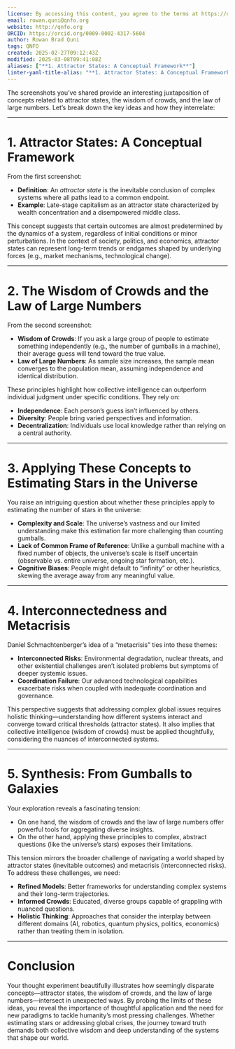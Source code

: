 ```yaml
---
license: By accessing this content, you agree to the terms at https://qnfo.org/LICENSE
email: rowan.quni@qnfo.org
website: http://qnfo.org
ORCID: https://orcid.org/0009-0002-4317-5604
author: Rowan Brad Quni
tags: QNFO
created: 2025-02-27T09:12:43Z
modified: 2025-03-08T09:41:08Z
aliases: ["**1. Attractor States: A Conceptual Framework**"]
linter-yaml-title-alias: "**1. Attractor States: A Conceptual Framework**"
---
```


The screenshots you’ve shared provide an interesting juxtaposition of concepts related to attractor states, the wisdom of crowds, and the law of large numbers. Let’s break down the key ideas and how they interrelate:

---

# **1. Attractor States: A Conceptual Framework**

From the first screenshot:
- **Definition**: An *attractor state* is the inevitable conclusion of complex systems where all paths lead to a common endpoint.
- **Example**: Late-stage capitalism as an attractor state characterized by wealth concentration and a disempowered middle class.

This concept suggests that certain outcomes are almost predetermined by the dynamics of a system, regardless of initial conditions or minor perturbations. In the context of society, politics, and economics, attractor states can represent long-term trends or endgames shaped by underlying forces (e.g., market mechanisms, technological change).

---

# **2. The Wisdom of Crowds and the Law of Large Numbers**

From the second screenshot:
- **Wisdom of Crowds**: If you ask a large group of people to estimate something independently (e.g., the number of gumballs in a machine), their average guess will tend toward the true value.
- **Law of Large Numbers**: As sample size increases, the sample mean converges to the population mean, assuming independence and identical distribution.

These principles highlight how collective intelligence can outperform individual judgment under specific conditions. They rely on:
- **Independence**: Each person’s guess isn’t influenced by others.
- **Diversity**: People bring varied perspectives and information.
- **Decentralization**: Individuals use local knowledge rather than relying on a central authority.

---

# **3. Applying These Concepts to Estimating Stars in the Universe**

You raise an intriguing question about whether these principles apply to estimating the number of stars in the universe:
- **Complexity and Scale**: The universe’s vastness and our limited understanding make this estimation far more challenging than counting gumballs.
- **Lack of Common Frame of Reference**: Unlike a gumball machine with a fixed number of objects, the universe’s scale is itself uncertain (observable vs. entire universe, ongoing star formation, etc.).
- **Cognitive Biases**: People might default to “infinity” or other heuristics, skewing the average away from any meaningful value.

---

# **4. Interconnectedness and Metacrisis**

Daniel Schmachtenberger’s idea of a “metacrisis” ties into these themes:
- **Interconnected Risks**: Environmental degradation, nuclear threats, and other existential challenges aren’t isolated problems but symptoms of deeper systemic issues.
- **Coordination Failure**: Our advanced technological capabilities exacerbate risks when coupled with inadequate coordination and governance.

This perspective suggests that addressing complex global issues requires holistic thinking—understanding how different systems interact and converge toward critical thresholds (attractor states). It also implies that collective intelligence (wisdom of crowds) must be applied thoughtfully, considering the nuances of interconnected systems.

---

# **5. Synthesis: From Gumballs to Galaxies**

Your exploration reveals a fascinating tension:
- On one hand, the wisdom of crowds and the law of large numbers offer powerful tools for aggregating diverse insights.
- On the other hand, applying these principles to complex, abstract questions (like the universe’s stars) exposes their limitations.

This tension mirrors the broader challenge of navigating a world shaped by attractor states (inevitable outcomes) and metacrisis (interconnected risks). To address these challenges, we need:
- **Refined Models**: Better frameworks for understanding complex systems and their long-term trajectories.
- **Informed Crowds**: Educated, diverse groups capable of grappling with nuanced questions.
- **Holistic Thinking**: Approaches that consider the interplay between different domains (AI, robotics, quantum physics, politics, economics) rather than treating them in isolation.

---

# **Conclusion**

Your thought experiment beautifully illustrates how seemingly disparate concepts—attractor states, the wisdom of crowds, and the law of large numbers—intersect in unexpected ways. By probing the limits of these ideas, you reveal the importance of thoughtful application and the need for new paradigms to tackle humanity’s most pressing challenges. Whether estimating stars or addressing global crises, the journey toward truth demands both collective wisdom and deep understanding of the systems that shape our world.
